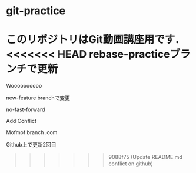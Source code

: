 # git-practice
このリポジトリはGit動画講座用です．
<<<<<<< HEAD
rebase-practiceブランチで更新
=======

Woooooooooo

new-feature branchで変更

no-fast-forward

Add Conflict

Mofmof branch .com

Github上で更新2回目
>>>>>>> 9088f75 (Update README.md　conflict on github)
